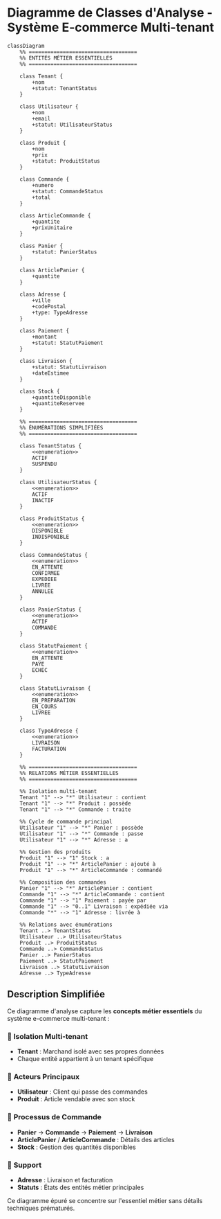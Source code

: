 # Diagramme de Classes d'Analyse - Système E-commerce Multi-tenant

```mermaid
classDiagram
    %% ===================================
    %% ENTITÉS MÉTIER ESSENTIELLES
    %% ===================================
    
    class Tenant {
        +nom
        +statut: TenantStatus
    }

    class Utilisateur {
        +nom
        +email
        +statut: UtilisateurStatus
    }

    class Produit {
        +nom
        +prix
        +statut: ProduitStatus
    }

    class Commande {
        +numero
        +statut: CommandeStatus
        +total
    }

    class ArticleCommande {
        +quantite
        +prixUnitaire
    }

    class Panier {
        +statut: PanierStatus
    }

    class ArticlePanier {
        +quantite
    }

    class Adresse {
        +ville
        +codePostal
        +type: TypeAdresse
    }

    class Paiement {
        +montant
        +statut: StatutPaiement
    }

    class Livraison {
        +statut: StatutLivraison
        +dateEstimee
    }

    class Stock {
        +quantiteDisponible
        +quantiteReservee
    }

    %% ===================================
    %% ÉNUMÉRATIONS SIMPLIFIÉES
    %% ===================================

    class TenantStatus {
        <<enumeration>>
        ACTIF
        SUSPENDU
    }

    class UtilisateurStatus {
        <<enumeration>>
        ACTIF
        INACTIF
    }

    class ProduitStatus {
        <<enumeration>>
        DISPONIBLE
        INDISPONIBLE
    }

    class CommandeStatus {
        <<enumeration>>
        EN_ATTENTE
        CONFIRMEE
        EXPEDIEE
        LIVREE
        ANNULEE
    }

    class PanierStatus {
        <<enumeration>>
        ACTIF
        COMMANDE
    }

    class StatutPaiement {
        <<enumeration>>
        EN_ATTENTE
        PAYE
        ECHEC
    }

    class StatutLivraison {
        <<enumeration>>
        EN_PREPARATION
        EN_COURS
        LIVREE
    }

    class TypeAdresse {
        <<enumeration>>
        LIVRAISON
        FACTURATION
    }

    %% ===================================
    %% RELATIONS MÉTIER ESSENTIELLES
    %% ===================================

    %% Isolation multi-tenant
    Tenant "1" --> "*" Utilisateur : contient
    Tenant "1" --> "*" Produit : possède
    Tenant "1" --> "*" Commande : traite

    %% Cycle de commande principal
    Utilisateur "1" --> "*" Panier : possède
    Utilisateur "1" --> "*" Commande : passe
    Utilisateur "1" --> "*" Adresse : a

    %% Gestion des produits
    Produit "1" --> "1" Stock : a
    Produit "1" --> "*" ArticlePanier : ajouté à
    Produit "1" --> "*" ArticleCommande : commandé

    %% Composition des commandes
    Panier "1" --> "*" ArticlePanier : contient
    Commande "1" --> "*" ArticleCommande : contient
    Commande "1" --> "1" Paiement : payée par
    Commande "1" --> "0..1" Livraison : expédiée via
    Commande "*" --> "1" Adresse : livrée à

    %% Relations avec énumérations
    Tenant ..> TenantStatus
    Utilisateur ..> UtilisateurStatus
    Produit ..> ProduitStatus
    Commande ..> CommandeStatus
    Panier ..> PanierStatus
    Paiement ..> StatutPaiement
    Livraison ..> StatutLivraison
    Adresse ..> TypeAdresse
```

## Description Simplifiée

Ce diagramme d'analyse capture les **concepts métier essentiels** du système e-commerce multi-tenant :

### 🏢 **Isolation Multi-tenant**

- **Tenant** : Marchand isolé avec ses propres données
- Chaque entité appartient à un tenant spécifique

### 👤 **Acteurs Principaux**

- **Utilisateur** : Client qui passe des commandes
- **Produit** : Article vendable avec son stock

### 🛒 **Processus de Commande**

- **Panier** → **Commande** → **Paiement** → **Livraison**
- **ArticlePanier** / **ArticleCommande** : Détails des articles
- **Stock** : Gestion des quantités disponibles

### 📍 **Support**

- **Adresse** : Livraison et facturation
- **Statuts** : États des entités métier principales

Ce diagramme épuré se concentre sur l'essentiel métier sans détails techniques prématurés.
